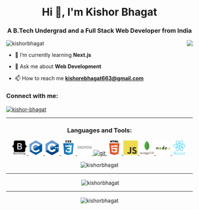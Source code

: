 <h1 align="center">Hi 👋, I'm Kishor Bhagat</h1>
<h3 align="center">A B.Tech Undergrad and a Full Stack Web Developer from India</h3>

<p align="left"> <img src="https://komarev.com/ghpvc/?username=kishorbhagat&label=Profile%20views&color=0e75b6&style=flat" alt="kishorbhagat" /> <img align="right" src="https://visitor-badge.laobi.icu/badge?page_id=kishorbhagat.kishorbhagat"></p>

- 🌱 I’m currently learning **Next.js**

- 💬 Ask me about **Web Development**

- 📫 How to reach me **kishorebhagat663@gmail.com**

<h3 align="left">Connect with me:</h3>
<p align="left">
<a href="https://linkedin.com/in/kishor-bhagat" target="blank"><img align="center" src="https://raw.githubusercontent.com/rahuldkjain/github-profile-readme-generator/master/src/images/icons/Social/linked-in-alt.svg" alt="kishor-bhagat" height="30" width="40" /></a>
</p>

<hr>

<h3 align="center">Languages and Tools:</h3>
<p align="center"> <a href="https://getbootstrap.com" target="_blank" rel="noreferrer"> <img src="https://raw.githubusercontent.com/devicons/devicon/master/icons/bootstrap/bootstrap-plain-wordmark.svg" alt="bootstrap" width="40" height="40"/> </a> <a href="https://www.cprogramming.com/" target="_blank" rel="noreferrer"> <img src="https://raw.githubusercontent.com/devicons/devicon/master/icons/c/c-original.svg" alt="c" width="40" height="40"/> </a> <a href="https://www.w3schools.com/cpp/" target="_blank" rel="noreferrer"> <img src="https://raw.githubusercontent.com/devicons/devicon/master/icons/cplusplus/cplusplus-original.svg" alt="cplusplus" width="40" height="40"/> </a> <a href="https://www.w3schools.com/css/" target="_blank" rel="noreferrer"> <img src="https://raw.githubusercontent.com/devicons/devicon/master/icons/css3/css3-original-wordmark.svg" alt="css3" width="40" height="40"/> </a> <a href="https://expressjs.com" target="_blank" rel="noreferrer"> <img src="https://raw.githubusercontent.com/devicons/devicon/master/icons/express/express-original-wordmark.svg" alt="express" width="40" height="40"/> </a> <a href="https://git-scm.com/" target="_blank" rel="noreferrer"> <img src="https://www.vectorlogo.zone/logos/git-scm/git-scm-icon.svg" alt="git" width="40" height="40"/> </a> <a href="https://www.w3.org/html/" target="_blank" rel="noreferrer"> <img src="https://raw.githubusercontent.com/devicons/devicon/master/icons/html5/html5-original-wordmark.svg" alt="html5" width="40" height="40"/> </a> <a href="https://developer.mozilla.org/en-US/docs/Web/JavaScript" target="_blank" rel="noreferrer"> <img src="https://raw.githubusercontent.com/devicons/devicon/master/icons/javascript/javascript-original.svg" alt="javascript" width="40" height="40"/> </a> <a href="https://www.mongodb.com/" target="_blank" rel="noreferrer"> <img src="https://raw.githubusercontent.com/devicons/devicon/master/icons/mongodb/mongodb-original-wordmark.svg" alt="mongodb" width="40" height="40"/> </a> <a href="https://nodejs.org" target="_blank" rel="noreferrer"> <img src="https://raw.githubusercontent.com/devicons/devicon/master/icons/nodejs/nodejs-original-wordmark.svg" alt="nodejs" width="40" height="40"/> </a> <a href="https://reactjs.org/" target="_blank" rel="noreferrer"> <img src="https://raw.githubusercontent.com/devicons/devicon/master/icons/react/react-original-wordmark.svg" alt="react" width="40" height="40"/> </a> </p>

<p align="center" ><img align="center" src="https://github-readme-stats.vercel.app/api/top-langs?username=kishorbhagat&show_icons=true&locale=en&layout=compact" alt="kishorbhagat" /></p>
<hr>

<p align="center">&nbsp;<img align="center" src="https://github-readme-stats.vercel.app/api?username=kishorbhagat&show_icons=true&locale=en" alt="kishorbhagat" /></p>

<hr>

<p align="center" ><img align="center" src="https://github-readme-streak-stats.herokuapp.com/?user=kishorbhagat&" alt="kishorbhagat" /></p>
